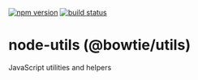 [![npm version](https://badge.fury.io/js/@bowtie/utils.svg)](https://www.npmjs.com/package/@bowtie/utils)
[![build status](https://travis-ci.org/bowtie-co/node-utils.svg?branch=master)](https://travis-ci.org/bowtie-co/node-utils)

# node-utils (@bowtie/utils)
JavaScript utilities and helpers

